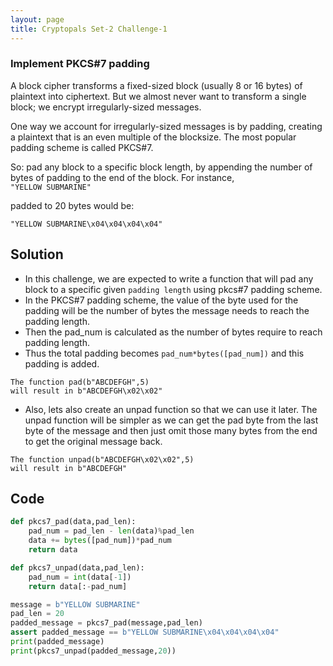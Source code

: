 ```yaml
---
layout: page
title: Cryptopals Set-2 Challenge-1
---
```


### Implement PKCS#7 padding

A block cipher transforms a fixed-sized block (usually 8 or 16 bytes) of plaintext into ciphertext. But we almost never want to transform a single block; we encrypt irregularly-sized messages.

One way we account for irregularly-sized messages is by padding, creating a plaintext that is an even multiple of the blocksize. The most popular padding scheme is called PKCS#7.

So: pad any block to a specific block length, by appending the number of bytes of padding to the end of the block. For instance,  
`"YELLOW SUBMARINE"`

padded to 20 bytes would be:

`"YELLOW SUBMARINE\x04\x04\x04\x04"`

## Solution

- In this challenge, we are expected to write a function that will pad any block to a specific given `padding length` using pkcs#7 padding scheme.
- In the PKCS#7 padding scheme, the value of the byte used for the padding will be the number of bytes the message needs to reach the padding length.
- Then the pad_num is calculated as the number of bytes require to reach padding length.
- Thus the total padding becomes `pad_num*bytes([pad_num])` and this padding is added.

```
The function pad(b"ABCDEFGH",5)
will result in b"ABCDEFGH\x02\x02"
```

- Also, lets also create an unpad function so that we can use it later. The unpad function will be simpler as we can get the pad byte from the last byte of the message and then just omit those many bytes from the end to get the original message back.

```
The function unpad(b"ABCDEFGH\x02\x02",5)
will result in b"ABCDEFGH"
```

## Code  

```python
def pkcs7_pad(data,pad_len):
    pad_num = pad_len - len(data)%pad_len
    data += bytes([pad_num])*pad_num
    return data

def pkcs7_unpad(data,pad_len):
    pad_num = int(data[-1])
    return data[:-pad_num]

message = b"YELLOW SUBMARINE"
pad_len = 20
padded_message = pkcs7_pad(message,pad_len)
assert padded_message == b"YELLOW SUBMARINE\x04\x04\x04\x04"
print(padded_message)
print(pkcs7_unpad(padded_message,20))
```  
